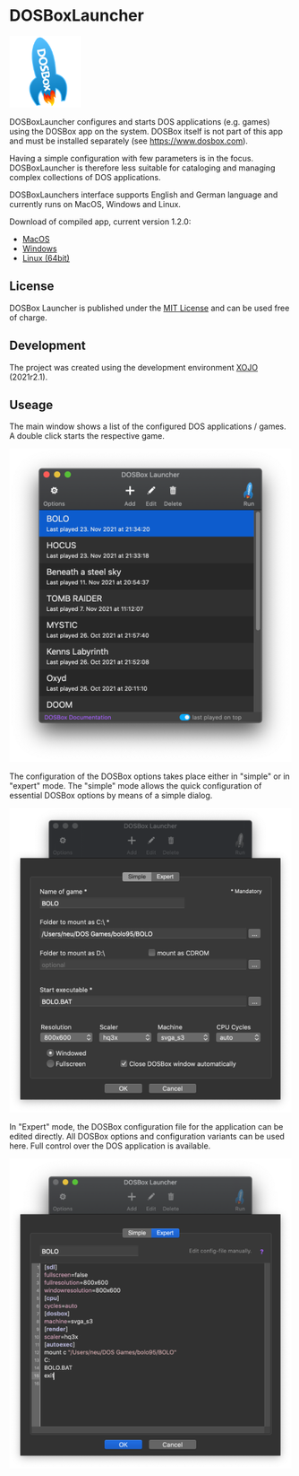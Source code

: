 # DOSBoxLauncher

![AppLogo](/Images/AppIcon_128.png)

DOSBoxLauncher configures and starts DOS applications (e.g. games) using the DOSBox app on the system. 
DOSBox itself is not part of this app and must be installed separately (see https://www.dosbox.com). 

Having a simple configuration with few parameters is in the focus. DOSBoxLauncher is therefore less suitable for cataloging 
and managing complex collections of DOS applications.

DOSBoxLaunchers interface supports English and German language and currently runs on MacOS, Windows and Linux.

Download of compiled app, current version 1.2.0: 
- [MacOS](/releases/download/v1.1.2/DOSBoxLauncher.app.zip)
- [Windows](/Builds/Windows/DOSBoxLauncher.zip)
- [Linux (64bit)](/Builds/Linux/DOSBoxLauncher_amd64_1.2.0-140.deb)

## License
DOSBox Launcher is published under the [MIT License](/LICENSE) and can be used free of charge.

## Development
The project was created using the development environment [XOJO](https://www.xojo.com) (2021r2.1).

## Useage
The main window shows a list of the configured DOS applications / games. A double click starts the respective game.

![DOSBoxLauncher Screenshot](/ScreenShots/DOSBoxLauncher_EN.png)

The configuration of the DOSBox options takes place either in "simple" or in "expert" mode.
The "simple" mode allows the quick configuration of essential DOSBox options by means of a simple dialog.

![DOSBoxLauncher Screenshot](/ScreenShots/DOSBoxLauncher_1_EN.png)

In "Expert" mode, the DOSBox configuration file for the application can be edited directly. All DOSBox options and configuration variants can be used here. Full control over the DOS application is available.

![DOSBoxLauncher Screenshot](/ScreenShots/DOSBoxLauncher_2_EN.png)
